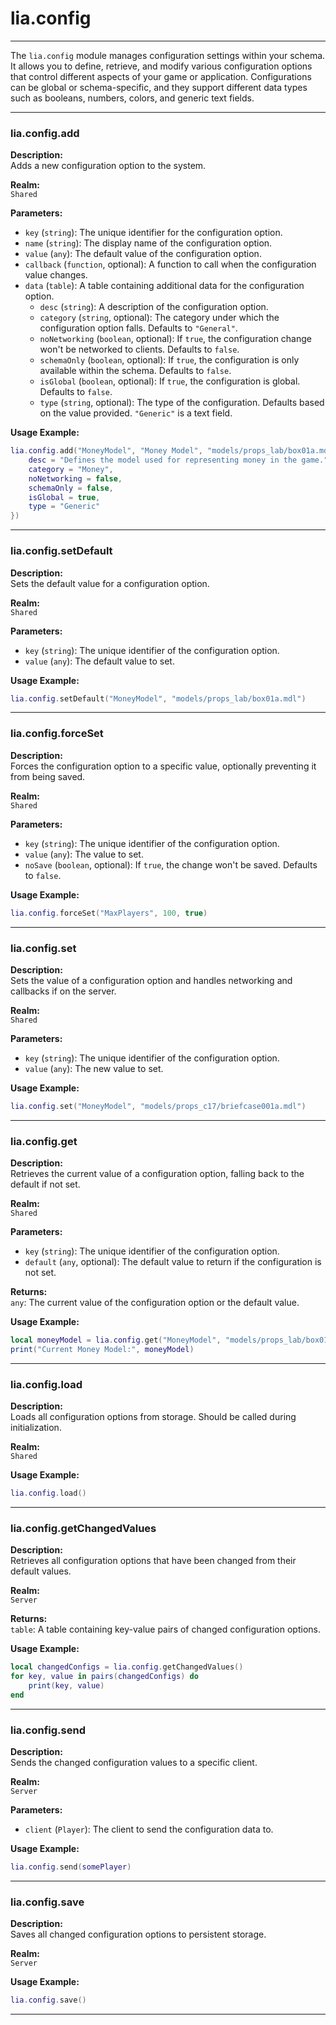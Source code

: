 # lia.config

---

The `lia.config` module manages configuration settings within your schema. It allows you to define, retrieve, and modify various configuration options that control different aspects of your game or application. Configurations can be global or schema-specific, and they support different data types such as booleans, numbers, colors, and generic text fields.

---

### **lia.config.add**

**Description:**  
Adds a new configuration option to the system.

**Realm:**  
`Shared`

**Parameters:**  

- `key` (`string`): The unique identifier for the configuration option.
- `name` (`string`): The display name of the configuration option.
- `value` (`any`): The default value of the configuration option.
- `callback` (`function`, optional): A function to call when the configuration value changes.
- `data` (`table`): A table containing additional data for the configuration option.
  - `desc` (`string`): A description of the configuration option.
  - `category` (`string`, optional): The category under which the configuration option falls. Defaults to `"General"`.
  - `noNetworking` (`boolean`, optional): If `true`, the configuration change won't be networked to clients. Defaults to `false`.
  - `schemaOnly` (`boolean`, optional): If `true`, the configuration is only available within the schema. Defaults to `false`.
  - `isGlobal` (`boolean`, optional): If `true`, the configuration is global. Defaults to `false`.
  - `type` (`string`, optional): The type of the configuration. Defaults based on the value provided. `"Generic"` is a text field.

**Usage Example:**
```lua
lia.config.add("MoneyModel", "Money Model", "models/props_lab/box01a.mdl", nil, {
    desc = "Defines the model used for representing money in the game.",
    category = "Money",
    noNetworking = false,
    schemaOnly = false,
    isGlobal = true,
    type = "Generic"
})
```

---

### **lia.config.setDefault**

**Description:**  
Sets the default value for a configuration option.

**Realm:**  
`Shared`

**Parameters:**  

- `key` (`string`): The unique identifier of the configuration option.
- `value` (`any`): The default value to set.

**Usage Example:**
```lua
lia.config.setDefault("MoneyModel", "models/props_lab/box01a.mdl")
```

---

### **lia.config.forceSet**

**Description:**  
Forces the configuration option to a specific value, optionally preventing it from being saved.

**Realm:**  
`Shared`

**Parameters:**  

- `key` (`string`): The unique identifier of the configuration option.
- `value` (`any`): The value to set.
- `noSave` (`boolean`, optional): If `true`, the change won't be saved. Defaults to `false`.

**Usage Example:**
```lua
lia.config.forceSet("MaxPlayers", 100, true)
```

---

### **lia.config.set**

**Description:**  
Sets the value of a configuration option and handles networking and callbacks if on the server.

**Realm:**  
`Shared`

**Parameters:**  

- `key` (`string`): The unique identifier of the configuration option.
- `value` (`any`): The new value to set.

**Usage Example:**
```lua
lia.config.set("MoneyModel", "models/props_c17/briefcase001a.mdl")
```

---

### **lia.config.get**

**Description:**  
Retrieves the current value of a configuration option, falling back to the default if not set.

**Realm:**  
`Shared`

**Parameters:**  

- `key` (`string`): The unique identifier of the configuration option.
- `default` (`any`, optional): The default value to return if the configuration is not set.

**Returns:**  
`any`: The current value of the configuration option or the default value.

**Usage Example:**
```lua
local moneyModel = lia.config.get("MoneyModel", "models/props_lab/box01a.mdl")
print("Current Money Model:", moneyModel)
```

---

### **lia.config.load**

**Description:**  
Loads all configuration options from storage. Should be called during initialization.

**Realm:**  
`Shared`

**Usage Example:**
```lua
lia.config.load()
```

---

### **lia.config.getChangedValues**

**Description:**  
Retrieves all configuration options that have been changed from their default values.

**Realm:**  
`Server`

**Returns:**  
`table`: A table containing key-value pairs of changed configuration options.

**Usage Example:**
```lua
local changedConfigs = lia.config.getChangedValues()
for key, value in pairs(changedConfigs) do
    print(key, value)
end
```

---

### **lia.config.send**

**Description:**  
Sends the changed configuration values to a specific client.

**Realm:**  
`Server`

**Parameters:**  

- `client` (`Player`): The client to send the configuration data to.

**Usage Example:**
```lua
lia.config.send(somePlayer)
```

---

### **lia.config.save**

**Description:**  
Saves all changed configuration options to persistent storage.

**Realm:**  
`Server`

**Usage Example:**
```lua
lia.config.save()
```

---